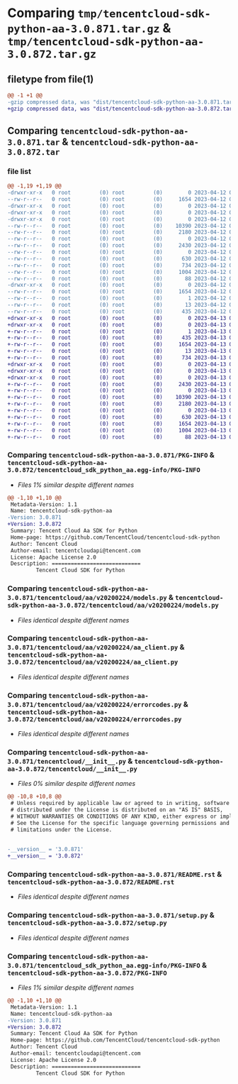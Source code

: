 # Comparing `tmp/tencentcloud-sdk-python-aa-3.0.871.tar.gz` & `tmp/tencentcloud-sdk-python-aa-3.0.872.tar.gz`

## filetype from file(1)

```diff
@@ -1 +1 @@
-gzip compressed data, was "dist/tencentcloud-sdk-python-aa-3.0.871.tar", last modified: Wed Apr 12 00:13:40 2023, max compression
+gzip compressed data, was "dist/tencentcloud-sdk-python-aa-3.0.872.tar", last modified: Thu Apr 13 00:13:11 2023, max compression
```

## Comparing `tencentcloud-sdk-python-aa-3.0.871.tar` & `tencentcloud-sdk-python-aa-3.0.872.tar`

### file list

```diff
@@ -1,19 +1,19 @@
-drwxr-xr-x   0 root         (0) root         (0)        0 2023-04-12 00:13:40.000000 tencentcloud-sdk-python-aa-3.0.871/
--rw-r--r--   0 root         (0) root         (0)     1654 2023-04-12 00:13:40.000000 tencentcloud-sdk-python-aa-3.0.871/PKG-INFO
-drwxr-xr-x   0 root         (0) root         (0)        0 2023-04-12 00:13:40.000000 tencentcloud-sdk-python-aa-3.0.871/tencentcloud/
-drwxr-xr-x   0 root         (0) root         (0)        0 2023-04-12 00:13:40.000000 tencentcloud-sdk-python-aa-3.0.871/tencentcloud/aa/
-drwxr-xr-x   0 root         (0) root         (0)        0 2023-04-12 00:13:40.000000 tencentcloud-sdk-python-aa-3.0.871/tencentcloud/aa/v20200224/
--rw-r--r--   0 root         (0) root         (0)    10390 2023-04-12 00:13:40.000000 tencentcloud-sdk-python-aa-3.0.871/tencentcloud/aa/v20200224/models.py
--rw-r--r--   0 root         (0) root         (0)     2180 2023-04-12 00:13:40.000000 tencentcloud-sdk-python-aa-3.0.871/tencentcloud/aa/v20200224/aa_client.py
--rw-r--r--   0 root         (0) root         (0)        0 2023-04-12 00:13:40.000000 tencentcloud-sdk-python-aa-3.0.871/tencentcloud/aa/v20200224/__init__.py
--rw-r--r--   0 root         (0) root         (0)     2430 2023-04-12 00:13:40.000000 tencentcloud-sdk-python-aa-3.0.871/tencentcloud/aa/v20200224/errorcodes.py
--rw-r--r--   0 root         (0) root         (0)        0 2023-04-12 00:13:40.000000 tencentcloud-sdk-python-aa-3.0.871/tencentcloud/aa/__init__.py
--rw-r--r--   0 root         (0) root         (0)      630 2023-04-12 00:13:40.000000 tencentcloud-sdk-python-aa-3.0.871/tencentcloud/__init__.py
--rw-r--r--   0 root         (0) root         (0)      734 2023-04-12 00:13:40.000000 tencentcloud-sdk-python-aa-3.0.871/README.rst
--rw-r--r--   0 root         (0) root         (0)     1004 2023-04-12 00:13:40.000000 tencentcloud-sdk-python-aa-3.0.871/setup.py
--rw-r--r--   0 root         (0) root         (0)       88 2023-04-12 00:13:40.000000 tencentcloud-sdk-python-aa-3.0.871/setup.cfg
-drwxr-xr-x   0 root         (0) root         (0)        0 2023-04-12 00:13:40.000000 tencentcloud-sdk-python-aa-3.0.871/tencentcloud_sdk_python_aa.egg-info/
--rw-r--r--   0 root         (0) root         (0)     1654 2023-04-12 00:13:40.000000 tencentcloud-sdk-python-aa-3.0.871/tencentcloud_sdk_python_aa.egg-info/PKG-INFO
--rw-r--r--   0 root         (0) root         (0)        1 2023-04-12 00:13:40.000000 tencentcloud-sdk-python-aa-3.0.871/tencentcloud_sdk_python_aa.egg-info/dependency_links.txt
--rw-r--r--   0 root         (0) root         (0)       13 2023-04-12 00:13:40.000000 tencentcloud-sdk-python-aa-3.0.871/tencentcloud_sdk_python_aa.egg-info/top_level.txt
--rw-r--r--   0 root         (0) root         (0)      435 2023-04-12 00:13:40.000000 tencentcloud-sdk-python-aa-3.0.871/tencentcloud_sdk_python_aa.egg-info/SOURCES.txt
+drwxr-xr-x   0 root         (0) root         (0)        0 2023-04-13 00:13:11.000000 tencentcloud-sdk-python-aa-3.0.872/
+drwxr-xr-x   0 root         (0) root         (0)        0 2023-04-13 00:13:11.000000 tencentcloud-sdk-python-aa-3.0.872/tencentcloud_sdk_python_aa.egg-info/
+-rw-r--r--   0 root         (0) root         (0)        1 2023-04-13 00:13:11.000000 tencentcloud-sdk-python-aa-3.0.872/tencentcloud_sdk_python_aa.egg-info/dependency_links.txt
+-rw-r--r--   0 root         (0) root         (0)      435 2023-04-13 00:13:11.000000 tencentcloud-sdk-python-aa-3.0.872/tencentcloud_sdk_python_aa.egg-info/SOURCES.txt
+-rw-r--r--   0 root         (0) root         (0)     1654 2023-04-13 00:13:11.000000 tencentcloud-sdk-python-aa-3.0.872/tencentcloud_sdk_python_aa.egg-info/PKG-INFO
+-rw-r--r--   0 root         (0) root         (0)       13 2023-04-13 00:13:11.000000 tencentcloud-sdk-python-aa-3.0.872/tencentcloud_sdk_python_aa.egg-info/top_level.txt
+-rw-r--r--   0 root         (0) root         (0)      734 2023-04-13 00:13:11.000000 tencentcloud-sdk-python-aa-3.0.872/README.rst
+drwxr-xr-x   0 root         (0) root         (0)        0 2023-04-13 00:13:11.000000 tencentcloud-sdk-python-aa-3.0.872/tencentcloud/
+drwxr-xr-x   0 root         (0) root         (0)        0 2023-04-13 00:13:11.000000 tencentcloud-sdk-python-aa-3.0.872/tencentcloud/aa/
+drwxr-xr-x   0 root         (0) root         (0)        0 2023-04-13 00:13:11.000000 tencentcloud-sdk-python-aa-3.0.872/tencentcloud/aa/v20200224/
+-rw-r--r--   0 root         (0) root         (0)     2430 2023-04-13 00:13:11.000000 tencentcloud-sdk-python-aa-3.0.872/tencentcloud/aa/v20200224/errorcodes.py
+-rw-r--r--   0 root         (0) root         (0)        0 2023-04-13 00:13:11.000000 tencentcloud-sdk-python-aa-3.0.872/tencentcloud/aa/v20200224/__init__.py
+-rw-r--r--   0 root         (0) root         (0)    10390 2023-04-13 00:13:11.000000 tencentcloud-sdk-python-aa-3.0.872/tencentcloud/aa/v20200224/models.py
+-rw-r--r--   0 root         (0) root         (0)     2180 2023-04-13 00:13:11.000000 tencentcloud-sdk-python-aa-3.0.872/tencentcloud/aa/v20200224/aa_client.py
+-rw-r--r--   0 root         (0) root         (0)        0 2023-04-13 00:13:11.000000 tencentcloud-sdk-python-aa-3.0.872/tencentcloud/aa/__init__.py
+-rw-r--r--   0 root         (0) root         (0)      630 2023-04-13 00:13:11.000000 tencentcloud-sdk-python-aa-3.0.872/tencentcloud/__init__.py
+-rw-r--r--   0 root         (0) root         (0)     1654 2023-04-13 00:13:11.000000 tencentcloud-sdk-python-aa-3.0.872/PKG-INFO
+-rw-r--r--   0 root         (0) root         (0)     1004 2023-04-13 00:13:11.000000 tencentcloud-sdk-python-aa-3.0.872/setup.py
+-rw-r--r--   0 root         (0) root         (0)       88 2023-04-13 00:13:11.000000 tencentcloud-sdk-python-aa-3.0.872/setup.cfg
```

### Comparing `tencentcloud-sdk-python-aa-3.0.871/PKG-INFO` & `tencentcloud-sdk-python-aa-3.0.872/tencentcloud_sdk_python_aa.egg-info/PKG-INFO`

 * *Files 1% similar despite different names*

```diff
@@ -1,10 +1,10 @@
 Metadata-Version: 1.1
 Name: tencentcloud-sdk-python-aa
-Version: 3.0.871
+Version: 3.0.872
 Summary: Tencent Cloud Aa SDK for Python
 Home-page: https://github.com/TencentCloud/tencentcloud-sdk-python
 Author: Tencent Cloud
 Author-email: tencentcloudapi@tencent.com
 License: Apache License 2.0
 Description: ============================
         Tencent Cloud SDK for Python
```

### Comparing `tencentcloud-sdk-python-aa-3.0.871/tencentcloud/aa/v20200224/models.py` & `tencentcloud-sdk-python-aa-3.0.872/tencentcloud/aa/v20200224/models.py`

 * *Files identical despite different names*

### Comparing `tencentcloud-sdk-python-aa-3.0.871/tencentcloud/aa/v20200224/aa_client.py` & `tencentcloud-sdk-python-aa-3.0.872/tencentcloud/aa/v20200224/aa_client.py`

 * *Files identical despite different names*

### Comparing `tencentcloud-sdk-python-aa-3.0.871/tencentcloud/aa/v20200224/errorcodes.py` & `tencentcloud-sdk-python-aa-3.0.872/tencentcloud/aa/v20200224/errorcodes.py`

 * *Files identical despite different names*

### Comparing `tencentcloud-sdk-python-aa-3.0.871/tencentcloud/__init__.py` & `tencentcloud-sdk-python-aa-3.0.872/tencentcloud/__init__.py`

 * *Files 0% similar despite different names*

```diff
@@ -10,8 +10,8 @@
 # Unless required by applicable law or agreed to in writing, software
 # distributed under the License is distributed on an "AS IS" BASIS,
 # WITHOUT WARRANTIES OR CONDITIONS OF ANY KIND, either express or implied.
 # See the License for the specific language governing permissions and
 # limitations under the License.
 
 
-__version__ = '3.0.871'
+__version__ = '3.0.872'
```

### Comparing `tencentcloud-sdk-python-aa-3.0.871/README.rst` & `tencentcloud-sdk-python-aa-3.0.872/README.rst`

 * *Files identical despite different names*

### Comparing `tencentcloud-sdk-python-aa-3.0.871/setup.py` & `tencentcloud-sdk-python-aa-3.0.872/setup.py`

 * *Files identical despite different names*

### Comparing `tencentcloud-sdk-python-aa-3.0.871/tencentcloud_sdk_python_aa.egg-info/PKG-INFO` & `tencentcloud-sdk-python-aa-3.0.872/PKG-INFO`

 * *Files 1% similar despite different names*

```diff
@@ -1,10 +1,10 @@
 Metadata-Version: 1.1
 Name: tencentcloud-sdk-python-aa
-Version: 3.0.871
+Version: 3.0.872
 Summary: Tencent Cloud Aa SDK for Python
 Home-page: https://github.com/TencentCloud/tencentcloud-sdk-python
 Author: Tencent Cloud
 Author-email: tencentcloudapi@tencent.com
 License: Apache License 2.0
 Description: ============================
         Tencent Cloud SDK for Python
```

